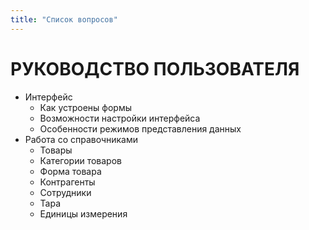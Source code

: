 ```yaml
---
title: "Список вопросов"
---
```


# РУКОВОДСТВО ПОЛЬЗОВАТЕЛЯ

- Интерфейс
  - Как устроены формы
  - Возможности настройки интерфейса
  - Особенности режимов представления данных
- Работа со справочниками
  - Товары
  - Категории товаров
  - Форма товара
  - Контрагенты
  - Сотрудники
  - Тара
  - Единицы измерения

